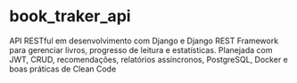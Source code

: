 # book_traker_api
API RESTful em desenvolvimento com Django e Django REST Framework para gerenciar livros, progresso de leitura e estatísticas. Planejada com JWT, CRUD, recomendações, relatórios assíncronos, PostgreSQL, Docker e boas práticas de Clean Code
